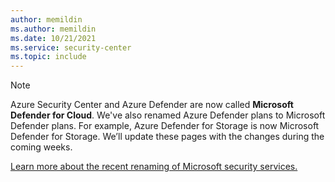 ```yaml
---
author: memildin
ms.author: memildin
ms.date: 10/21/2021
ms.service: security-center
ms.topic: include
---
```


> [!NOTE]
>
> Azure Security Center and Azure Defender are now called **Microsoft Defender for Cloud**. We've also renamed Azure Defender plans to Microsoft Defender plans. For example, Azure Defender for Storage is now Microsoft Defender for Storage. We’ll update these pages with the changes during the coming weeks.
>
> [Learn more about the recent renaming of Microsoft security services.](https://aka.ms/secblg11)
